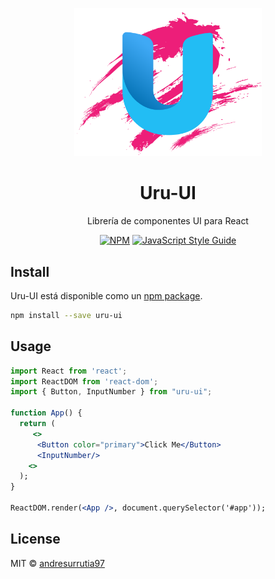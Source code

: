 <p align="center">
  <a href="">
    <img width="300" src="./src/Assets/logoUi.png">
  </a>
</p>

<h1 align="center">Uru-UI</h1>

<div align="center"> 
  
  Librería de componentes UI para React

  [![NPM](https://img.shields.io/npm/v/uru-ui.svg)](https://www.npmjs.com/package/uru-ui) [![JavaScript Style Guide](https://img.shields.io/badge/code_style-standard-brightgreen.svg)](https://standardjs.com)

</div>

## Install

Uru-UI está disponible como un [npm package](https://www.npmjs.com/package/uru-ui).

```bash
npm install --save uru-ui
```

## Usage

```jsx
import React from 'react';
import ReactDOM from 'react-dom';
import { Button, InputNumber } from "uru-ui";

function App() {
  return (
     <>
      <Button color="primary">Click Me</Button>
      <InputNumber/>
    <>
  );
}

ReactDOM.render(<App />, document.querySelector('#app'));
```

## License

MIT © [andresurrutia97](https://github.com/andresurrutia97)
